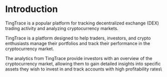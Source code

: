 # Introduction

TingTrace is a popular platform for tracking decentralized exchange (DEX) trading activity and analyzing cryptocurrency markets.

TingTrace is a platform designed to help traders, investors, and crypto enthusiasts manage their portfolios and track their performance in the cryptocurrency market.

The analytics from TingTrace provide investors with an overview of the cryptocurrency market, allowing them to gain detailed insights into specific assets they wish to invest in and track accounts with high profitability rates\
